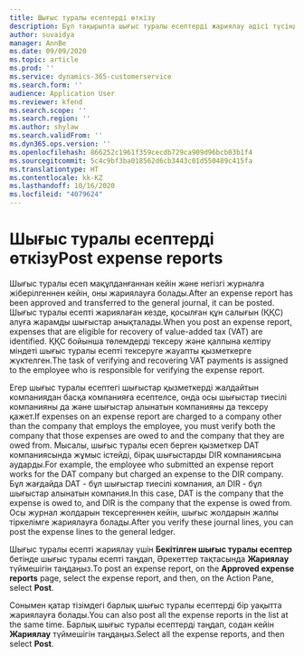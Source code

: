 ```yaml
---
title: Шығыс туралы есептерді өткізу
description: Бұл тақырыпта шығыс туралы есептерді жариялау әдісі түсіндірілген.
author: suvaidya
manager: AnnBe
ms.date: 09/09/2020
ms.topic: article
ms.prod: ''
ms.service: dynamics-365-customerservice
ms.search.form: ''
audience: Application User
ms.reviewer: kfend
ms.search.scope: ''
ms.search.region: ''
ms.author: shylaw
ms.search.validFrom: ''
ms.dyn365.ops.version: ''
ms.openlocfilehash: 866252c1961f359cecdb729ca909d96bcb03b1f4
ms.sourcegitcommit: 5c4c9bf3ba018562d6cb3443c01d550489c415fa
ms.translationtype: HT
ms.contentlocale: kk-KZ
ms.lasthandoff: 10/16/2020
ms.locfileid: "4079624"
---
```

# <a name="post-expense-reports"></a><span data-ttu-id="df055-103">Шығыс туралы есептерді өткізу</span><span class="sxs-lookup"><span data-stu-id="df055-103">Post expense reports</span></span>

<span data-ttu-id="df055-104">Шығыс туралы есеп мақұлданғаннан кейін және негізгі журналға жіберілгеннен кейін, оны жариялауға болады.</span><span class="sxs-lookup"><span data-stu-id="df055-104">After an expense report has been approved and transferred to the general journal, it can be posted.</span></span> <span data-ttu-id="df055-105">Шығыс туралы есепті жариялаған кезде, қосылған құн салығын (ҚҚС) алуға жарамды шығыстар анықталады.</span><span class="sxs-lookup"><span data-stu-id="df055-105">When you post an expense report, expenses that are eligible for recovery of value-added tax (VAT) are identified.</span></span> <span data-ttu-id="df055-106">ҚҚС бойынша төлемдерді тексеру және қалпына келтіру міндеті шығыс туралы есепті тексеруге жауапты қызметкерге жүктелген.</span><span class="sxs-lookup"><span data-stu-id="df055-106">The task of verifying and recovering VAT payments is assigned to the employee who is responsible for verifying the expense report.</span></span>

<span data-ttu-id="df055-107">Егер шығыс туралы есептегі шығыстар қызметкерді жалдайтын компаниядан басқа компанияға есептелсе, онда осы шығыстар тиесілі компанияны да және шығыстар алынатын компанияны да тексеру қажет.</span><span class="sxs-lookup"><span data-stu-id="df055-107">If expenses on an expense report are charged to a company other than the company that employs the employee, you must verify both the company that those expenses are owed to and the company that they are owed from.</span></span> <span data-ttu-id="df055-108">Мысалы, шығыс туралы есеп берген қызметкер DAT компаниясында жұмыс істейді, бірақ шығыстарды DIR компаниясына аударды.</span><span class="sxs-lookup"><span data-stu-id="df055-108">For example, the employee who submitted an expense report works for the DAT company but charged an expense to the DIR company.</span></span> <span data-ttu-id="df055-109">Бұл жағдайда DAT - бұл шығыстар тиесілі компания, ал DIR - бұл шығыстар алынатын компания.</span><span class="sxs-lookup"><span data-stu-id="df055-109">In this case, DAT is the company that the expense is owed to, and DIR is the company that the expense is owed from.</span></span> <span data-ttu-id="df055-110">Осы журнал жолдарын тексергеннен кейін, шығыс жолдарын жалпы тіркелімге жариялауға болады.</span><span class="sxs-lookup"><span data-stu-id="df055-110">After you verify these journal lines, you can post the expense lines to the general ledger.</span></span>

<span data-ttu-id="df055-111">Шығыс туралы есепті жариялау үшін **Бекітілген шығыс туралы есептер** бетінде шығыс туралы есепті таңдап, Әрекеттер тақтасында **Жариялау** түймешігін таңдаңыз.</span><span class="sxs-lookup"><span data-stu-id="df055-111">To post an expense report, on the **Approved expense reports** page, select the expense report, and then, on the Action Pane, select **Post**.</span></span>

<span data-ttu-id="df055-112">Сонымен қатар тізімдегі барлық шығыс туралы есептерді бір уақытта жариялауға болады.</span><span class="sxs-lookup"><span data-stu-id="df055-112">You can also post all the expense reports in the list at the same time.</span></span> <span data-ttu-id="df055-113">Барлық шығыс туралы есептерді таңдап, содан кейін **Жариялау** түймешігін таңдаңыз.</span><span class="sxs-lookup"><span data-stu-id="df055-113">Select all the expense reports, and then select **Post**.</span></span>
